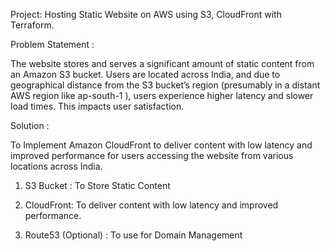 Project: Hosting Static Website on AWS using S3, CloudFront with Terraform.

Problem Statement :

The website stores and serves a significant amount of static content from an Amazon S3 bucket. Users are located across India, 
and due to geographical distance from the S3 bucket’s region (presumably in a distant AWS region like ap-south-1 ), 
users experience higher latency and slower load times. This impacts user satisfaction.


Solution :

To Implement Amazon CloudFront to deliver content with low latency and improved performance for users accessing the website from various locations across India.

1) S3 Bucket : To Store Static Content

2) CloudFront: To deliver content with low latency and improved performance.

3) Route53 (Optional) : To use for Domain Management 
